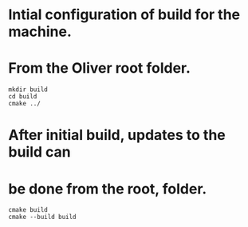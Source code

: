 # Intial configuration of build for the machine.
# From the Oliver root folder.
    mkdir build 
    cd build
    cmake ../

# After initial build, updates to the build can
# be done from the root, folder.
    cmake build
    cmake --build build